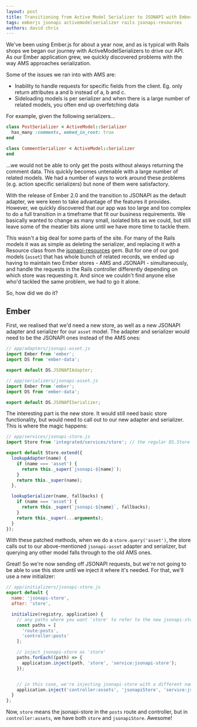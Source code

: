 ```yaml
---
layout: post
title: Transitioning from Active Model Serializer to JSONAPI with Ember, Rails and jsonapi-resources
tags: emberjs jsonapi activemodelserializer rails jsonapi-resources
authors: david chris
---
```


We've been using Ember.js for about a year now, and as is typical with Rails
shops we began our journey with ActiveModelSerializers to drive our API.
As our Ember application grew, we quickly discovered problems with the way AMS
approaches serialization.

Some of the issues we ran into with AMS are:

  - Inability to handle requests for specific fields from the client. Eg. only
    return attributes a and b instead of a, b and c.
  - Sideloading models is per serializer and when there is a large number of
    related models, you often end up overfetching data

For example, given the following serializers...

```ruby
class PostSerializer < ActiveModel::Serializer
  has_many :comments, embed_in_root: true
end

class CommentSerializer < ActiveModel::Serializer
end
```

...we would not be able to only get the posts without always returning the comment
data. This quickly becomes untenable with a large number of related models. We had
a number of ways to work around these problems (e.g. action specific serializers) but
none of them were satisfactory.

With the release of Ember 2.0 and the transition to JSONAPI as the default adapter, we
were keen to take advantage of the features it provides. However, we quickly discovered that
our app was too large and too complex to do a full transition in a timeframe that fit
our business requirements. We basically wanted to change as many small, isolated bits as we could,
but still leave some of the meatier bits alone until we have more time to tackle them.

This wasn't a big deal for some parts of the site. For many of the Rails models
it was as simple as deleting the serializer, and replacing it with a Resource class from
the [jsonapi-resources](https://github.com/cerebris/jsonapi-resources) gem.
But for one of our god models (`asset`) that has whole bunch of related records,
we ended up having to maintain two Ember stores - AMS and JSONAPI - simultaneously, and handle
the requests in the Rails controller differently depending on which store was requesting it.
And since we couldn't find anyone else who'd tackled the same problem, we had to go it alone.

So, how did we do it?

## Ember

First, we realised that we'd need a new store, as well as a new JSONAPI adapter and serializer for our `asset` model.
The adapter and serializer would need to be the JSONAPI ones instead of the AMS ones:

```javascript
// app/adapters/jsonapi-asset.js
import Ember from 'ember';
import DS from 'ember-data';

export default DS.JSONAPIAdapter;
```

```javascript
// app/serializers/jsonapi-asset.js
import Ember from 'ember';
import DS from 'ember-data';

export default DS.JSONAPISerializer;
```

The interesting part is the new store. It would still need basic store functionality,
but would need to call out to our new adapter and serializer. This is where the magic happens:

```javascript
// app/services/jsonapi-store.js
import Store from 'integrated/services/store'; // the regular DS.Store

export default Store.extend({
  lookupAdapter(name) {
    if (name === 'asset') {
      return this._super(`jsonapi-${name}`);
    }
    return this._super(name);
  },

  lookupSerializer(name, fallbacks) {
    if (name === 'asset') {
      return this._super(`jsonapi-${name}`, fallbacks);
    }
    return this._super(...arguments);
  }
});
```

With these patched methods, when we do a `store.query('asset')`,
the store calls out to our above-mentioned `jsonapi-asset`
adapter and serializer, but querying any other model falls through to the old AMS ones.

Great! So we're now sending off JSONAPI requests, but we're not going to
 be able to use this store until we inject it where it's needed.
For that, we'll use a new initializer:

```javascript
// app/initializers/jsonapi-store.js
export default {
  name: 'jsonapi-store',
  after: 'store',

  initialize(registry, application) {
    // any paths where you want 'store' to refer to the new jsonapi-store
    const paths = [
      'route:posts',
      'controller:posts'
    ];

    // inject jsonapi-store as 'store'
    paths.forEach((path) => {
      application.inject(path, 'store', 'service:jsonapi-store');
    });


    // in this case, we're injecting jsonapi-store with a different name
    application.inject('controller:assets', 'jsonapiStore', 'service:jsonapi-store');
  }
};
```

Now, `store` means the jsonapi-store in the `posts` route and controller,
but in `controller:assets`, we have both `store` and `jsonapiStore`. Awesome!

